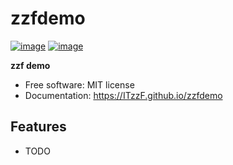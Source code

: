 # zzfdemo


[![image](https://img.shields.io/pypi/v/zzfdemo.svg)](https://pypi.python.org/pypi/zzfdemo)
[![image](https://img.shields.io/conda/vn/conda-forge/zzfdemo.svg)](https://anaconda.org/conda-forge/zzfdemo)


**zzf demo**


-   Free software: MIT license
-   Documentation: https://ITzzF.github.io/zzfdemo
    

## Features

-   TODO
